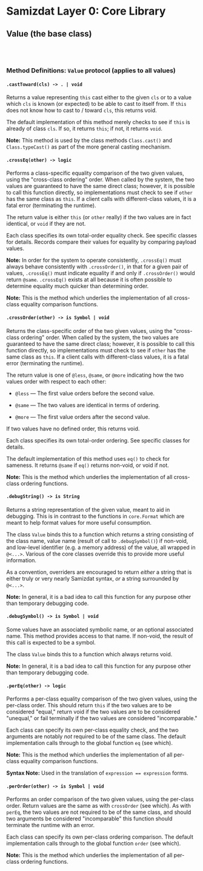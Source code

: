 Samizdat Layer 0: Core Library
==============================

Value (the base class)
----------------------

<br><br>
### Method Definitions: `Value` protocol (applies to all values)

#### `.castToward(cls) -> . | void`

Returns a value representing `this` cast either to the given `cls` or
to a value which `cls` is known (or expected) to be able to cast to itself
from. If `this` does not know how to cast to / toward `cls`, this returns
void.

The default implementation of this method merely checks to see if `this` is
already of class `cls`. If so, it returns `this`; if not, it returns `void`.

**Note:** This method is used by the class methods `Class.cast()` and
`Class.typeCast()` as part of the more general casting mechanism.

#### `.crossEq(other) -> logic`

Performs a class-specific equality comparison of the two given
values, using the "cross-class ordering" order. When called by the system,
the two values are guaranteed to have the same direct class; however, it is
possible to call this function directly, so implementations must check to see
if `other` has the same class as `this`. If a client calls with
different-class values, it is a fatal error (terminating the runtime).

The return value is either `this` (or `other` really) if the two values
are in fact identical, or `void` if they are not.

Each class specifies its own total-order equality check. See specific classes
for details. Records compare their values for equality by comparing payload
values.

**Note:** In order for the system to operate consistently, `.crossEq()` must
always behave consistently with `.crossOrder()`, in that for a given pair of
values, `.crossEq()` must indicate equality if and only if `.crossOrder()`
would return `@same`. `.crossEq()` exists at all because it is often possible
to determine equality much quicker than determining order.

**Note:** This is the method which underlies the implementation
of all cross-class equality comparison functions.

#### `.crossOrder(other) -> is Symbol | void`

Returns the class-specific order of the two given values, using the
"cross-class ordering" order. When called by the system, the two values are
guaranteed to have the same direct class; however, it is possible to call this
function directly, so implementations must check to see if `other` has the
same class as `this`. If a client calls with different-class values, it is a
fatal error (terminating the runtime).

The return value is one of `@less`, `@same`, or `@more` indicating how the two
values order with respect to each other:

* `@less` &mdash; The first value orders before the second value.

* `@same` &mdash; The two values are identical in terms of ordering.

* `@more` &mdash; The first value orders after the second value.

If two values have no defined order, this returns void.

Each class specifies its own total-order ordering. See specific classes for
details.

The default implementation of this method uses `eq()` to check for sameness.
It returns `@same` if `eq()` returns non-void, or void if not.

**Note:** This is the method which underlies the implementation
of all cross-class ordering functions.

#### `.debugString() -> is String`

Returns a string representation of the given value, meant to aid in debugging.
This is in contrast to the functions in `core.Format` which are meant to
help format values for more useful consumption.

The class `Value` binds this to a function which returns a string consisting
of the class name, value name (result of call to `.debugSymbol()`) if
non-void, and low-level identifier (e.g. a memory address) of the value,
all wrapped in `@<...>`. Various of the core classes override this to provide
more useful information.

As a convention, overriders are encouraged to return *either* a string that
is either truly or very nearly Samizdat syntax, *or* a string surrounded
by `@<...>`.

**Note:** In general, it is a bad idea to call this function for any
purpose other than temporary debugging code.

#### `.debugSymbol() -> is Symbol | void`

Some values have an associated symbolic name, or an optional associated name.
This method provides access to that name. If non-void, the result of this
call is expected to be a symbol.

The class `Value` binds this to a function which always returns void.

**Note:** In general, it is a bad idea to call this function for any
purpose other than temporary debugging code.

#### `.perEq(other) -> logic`

Performs a per-class equality comparison of the two given values, using the
per-class order. This should return `this` if the two values are to be
considered "equal," return void if the two values are to be considered
"unequal," or fail terminally if the two values are considered "incomparable."

Each class can specify its own per-class equality check, and the two arguments
are notably *not* required to be of the same class. The default implementation
calls through to the global function `eq` (see which).

**Note:** This is the method which underlies the implementation
of all per-class equality comparison functions.

**Syntax Note:** Used in the translation of `expression == expression` forms.

#### `.perOrder(other) -> is Symbol | void`

Performs an order comparison of the two given values, using the per-class
order. Return values are the same as with `crossOrder` (see which). As
with `perEq`, the two values are not required to be of the same class, and
should two arguments be considered "incomparable" this function should
terminate the runtime with an error.

Each class can specify its own per-class ordering comparison.
The default implementation calls through to the global function `order`
(see which).

**Note:** This is the method which underlies the implementation
of all per-class ordering functions.
